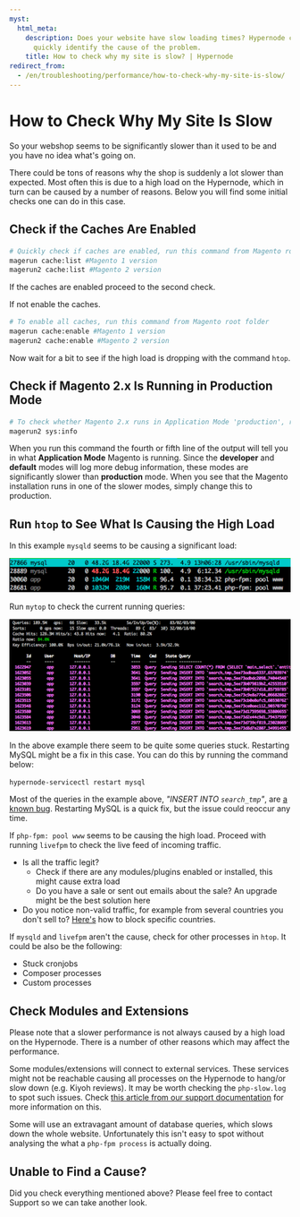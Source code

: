 ```yaml
---
myst:
  html_meta:
    description: Does your website have slow loading times? Hypernode can help you
      quickly identify the cause of the problem.
    title: How to check why my site is slow? | Hypernode
redirect_from:
  - /en/troubleshooting/performance/how-to-check-why-my-site-is-slow/
---
```


<!-- source: https://support.hypernode.com/en/troubleshooting/performance/how-to-check-why-my-site-is-slow/ -->

# How to Check Why My Site Is Slow

So your webshop seems to be significantly slower than it used to be and you have no idea what's going on.

There could be tons of reasons why the shop is suddenly a lot slower than expected. Most often this is due to a high load on the Hypernode, which in turn can be caused by a number of reasons. Below you will find some initial checks one can do in this case.

## Check if the Caches Are Enabled

```bash
# Quickly check if caches are enabled, run this command from Magento root folder
magerun cache:list #Magento 1 version
magerun2 cache:list #Magento 2 version
```

If the caches are enabled proceed to the second check.

If not enable the caches.

```bash
# To enable all caches, run this command from Magento root folder
magerun cache:enable #Magento 1 version
magerun2 cache:enable #Magento 2 version
```

Now wait for a bit to see if the high load is dropping with the command `htop`.

## Check if Magento 2.x Is Running in Production Mode

```bash
# To check whether Magento 2.x runs in Application Mode 'production', run the following command from the Magento root folder
magerun2 sys:info
```

When you run this command the fourth or fifth line of the output will tell you in what **Application Mode** Magento is running. Since the **developer** and **default** modes will log more debug information, these modes are significantly slower than **production** mode. When you see that the Magento installation runs in one of the slower modes, simply change this to production.

## Run `htop` to See What Is Causing the High Load

In this example `mysqld` seems to be causing a significant load:

![](_res/_73VZWXgpLEHI4Y3d5g9B51OqgB3Us1zdQ.png)

Run `mytop` to check the current running queries:

![](_res/enlxwMnSBCiscwZPpRTQawJoSdzqPNlO4g.png)

In the above example there seem to be quite some queries stuck. Restarting MySQL might be a fix in this case. You can do this by running the command below:

`hypernode-servicectl restart mysql`

Most of the queries in the example above, *"INSERT INTO `search_tmp`"*, are [a known bug](https://github.com/magento/magento2/issues/15545). Restarting MySQL is a quick fix, but the issue could reoccur any time.

If `php-fpm: pool www` seems to be causing the high load. Proceed with running `livefpm` to check the live feed of incoming traffic.

- Is all the traffic legit?
  - Check if there are any modules/plugins enabled or installed, this might cause extra load
  - Do you have a sale or sent out emails about the sale? An upgrade might be the best solution here
- Do you notice non-valid traffic, for example from several countries you don't sell to? [Here's](../../hypernode-platform/nginx/how-to-block-your-webshop-for-specific-countries.md) how to block specific countries.

If `mysqld` and `livefpm` aren't the cause, check for other processes in `htop`. It could be also be the following:

- Stuck cronjobs
- Composer processes
- Custom processes

## Check Modules and Extensions

Please note that a slower performance is not always caused by a high load on the Hypernode. There is a number of other reasons which may affect the performance.

Some modules/extensions will connect to external services. These services might not be reachable causing all processes on the Hypernode to hang/or slow down (e.g. Kiyoh reviews). It may be worth checking the `php-slow.log` to spot such issues. Check [this article from our support documentation](../../troubleshooting/performance/how-to-spot-slow-extensions-using-the-php-slow-logs.md#usage) for more information on this.

Some will use an extravagant amount of database queries, which slows down the whole website. Unfortunately this isn't easy to spot without analysing the what a `php-fpm process` is actually doing.

## Unable to Find a Cause?

Did you check everything mentioned above? Please feel free to contact Support so we can take another look.
